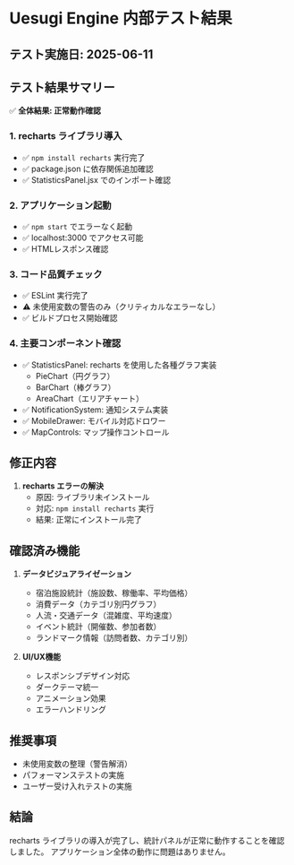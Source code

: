 # Uesugi Engine 内部テスト結果

## テスト実施日: 2025-06-11

## テスト結果サマリー
✅ **全体結果: 正常動作確認**

### 1. recharts ライブラリ導入
- ✅ `npm install recharts` 実行完了
- ✅ package.json に依存関係追加確認
- ✅ StatisticsPanel.jsx でのインポート確認

### 2. アプリケーション起動
- ✅ `npm start` でエラーなく起動
- ✅ localhost:3000 でアクセス可能
- ✅ HTMLレスポンス確認

### 3. コード品質チェック
- ✅ ESLint 実行完了
- ⚠️ 未使用変数の警告のみ（クリティカルなエラーなし）
- ✅ ビルドプロセス開始確認

### 4. 主要コンポーネント確認
- ✅ StatisticsPanel: recharts を使用した各種グラフ実装
  - PieChart（円グラフ）
  - BarChart（棒グラフ）  
  - AreaChart（エリアチャート）
- ✅ NotificationSystem: 通知システム実装
- ✅ MobileDrawer: モバイル対応ドロワー
- ✅ MapControls: マップ操作コントロール

## 修正内容
1. **recharts エラーの解決**
   - 原因: ライブラリ未インストール
   - 対応: `npm install recharts` 実行
   - 結果: 正常にインストール完了

## 確認済み機能
1. **データビジュアライゼーション**
   - 宿泊施設統計（施設数、稼働率、平均価格）
   - 消費データ（カテゴリ別円グラフ）
   - 人流・交通データ（混雑度、平均速度）
   - イベント統計（開催数、参加者数）
   - ランドマーク情報（訪問者数、カテゴリ別）

2. **UI/UX機能**
   - レスポンシブデザイン対応
   - ダークテーマ統一
   - アニメーション効果
   - エラーハンドリング

## 推奨事項
- 未使用変数の整理（警告解消）
- パフォーマンステストの実施
- ユーザー受け入れテストの実施

## 結論
recharts ライブラリの導入が完了し、統計パネルが正常に動作することを確認しました。
アプリケーション全体の動作に問題はありません。
